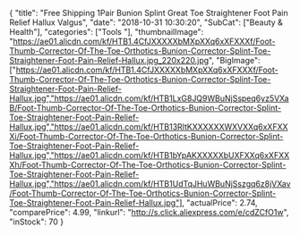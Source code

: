 {
	"title": "Free Shipping 1Pair Bunion Splint Great Toe Straightener Foot Pain Relief Hallux Valgus",
	"date": "2018-10-31 10:30:20",
	"SubCat": ["Beauty & Health"],
	"categories": ["Tools "],
	"thumbnailImage": "https://ae01.alicdn.com/kf/HTB1.4CfJXXXXXbMXpXXq6xXFXXXf/Foot-Thumb-Corrector-Of-The-Toe-Orthotics-Bunion-Corrector-Splint-Toe-Straightener-Foot-Pain-Relief-Hallux.jpg_220x220.jpg",
	"BigImage": ["https://ae01.alicdn.com/kf/HTB1.4CfJXXXXXbMXpXXq6xXFXXXf/Foot-Thumb-Corrector-Of-The-Toe-Orthotics-Bunion-Corrector-Splint-Toe-Straightener-Foot-Pain-Relief-Hallux.jpg","https://ae01.alicdn.com/kf/HTB1LxG8JQ9WBuNjSspeq6yz5VXaB/Foot-Thumb-Corrector-Of-The-Toe-Orthotics-Bunion-Corrector-Splint-Toe-Straightener-Foot-Pain-Relief-Hallux.jpg","https://ae01.alicdn.com/kf/HTB13RltKXXXXXXWXVXXq6xXFXXXi/Foot-Thumb-Corrector-Of-The-Toe-Orthotics-Bunion-Corrector-Splint-Toe-Straightener-Foot-Pain-Relief-Hallux.jpg","https://ae01.alicdn.com/kf/HTB1bYpAKXXXXXbUXFXXq6xXFXXXh/Foot-Thumb-Corrector-Of-The-Toe-Orthotics-Bunion-Corrector-Splint-Toe-Straightener-Foot-Pain-Relief-Hallux.jpg","https://ae01.alicdn.com/kf/HTB1UdTqJHuWBuNjSszgq6z8jVXav/Foot-Thumb-Corrector-Of-The-Toe-Orthotics-Bunion-Corrector-Splint-Toe-Straightener-Foot-Pain-Relief-Hallux.jpg"],
	"actualPrice": 2.74,
	"comparePrice": 4.99,
	"linkurl": "http://s.click.aliexpress.com/e/cdZCfO1w",
	"inStock": 70
}
